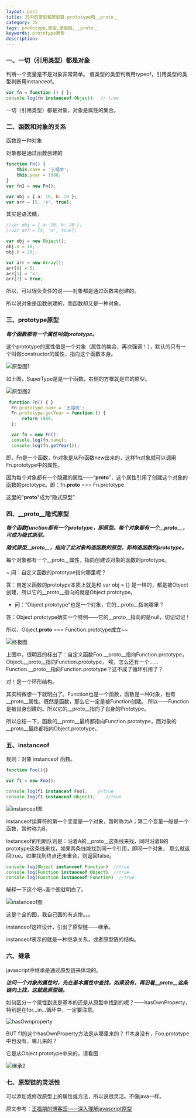 ```yaml
---
layout: post
title: JS中的原型和原型链,prototype和__proto__
category: JS
tags: prototype,原型,原型链,__proto__
keywords: prototype原型
description: 
---
```


### 一、一切（引用类型）都是对象
判断一个变量是不是对象非常简单。
值类型的类型判断用typeof，引用类型的类型判断用instanceof。
```js
var fn = function () { };
console.log(fn instanceof Object);  // true
```

一切（引用类型）都是对象，对象是属性的集合。

### 二、函数和对象的关系

函数是一种对象

对象都是通过函数创建的
```js
function Fn() {
    this.name = '王福朋';
    this.year = 1988;
}
var fn1 = new Fn();
```

```js
var obj = { a: 10, b: 20 };
var arr = [5, 'x', true];
```
其实是语法糖，
```js
//var obj = { a: 10, b: 20 };
//var arr = [5, 'x', true];

var obj = new Object();
obj.a = 10;
obj.b = 20;

var arr = new Array();
arr[0] = 5;
arr[1] = 'x';
arr[2] = true;
```
所以，可以很负责任的说——对象都是通过函数来创建的。

所以说对象是函数创建的，而函数却又是一种对象。

### 三、prototype原型
***每个函数都有一个属性叫做prototype。***

这个prototype的属性值是一个对象（属性的集合，再次强调！），默认的只有一个叫做constructor的属性，指向这个函数本身。

![原型图1](https://images0.cnblogs.com/blog/138012/201409/172121182841896.png)

如上图，SuperType是是一个函数，右侧的方框就是它的原型。

![原型图2](https://images0.cnblogs.com/blog/138012/201409/172130097842386.png)


```js
 function Fn() { }
  Fn.prototype.name = '王福朋';
  Fn.prototype.getYear = function () {
      return 1988;
  };

  var fn = new Fn();
  console.log(fn.name);
  console.log(fn.getYear());
```

即，Fn是一个函数，fn对象是从Fn函数new出来的，这样fn对象就可以调用Fn.prototype中的属性。

因为每个对象都有一个隐藏的属性——“__proto__”，这个属性引用了创建这个对象的函数的prototype。即：fn.__proto__ === Fn.prototype

这里的"__proto__"成为“隐式原型”.

### 四、__proto__隐式原型

***每个函数function都有一个prototype，即原型。每个对象都有一个__proto__，可成为隐式原型。***

***隐式原型__proto__，指向了此对象构造函数的原型，即构造函数的prototype。***

每个对象都有一个__proto__属性，指向创建该对象的函数的prototype。

~ 问：自定义函数的prototype指向哪里呢？

答：自定义函数的prototype本质上就是和 var obj = {} 是一样的，都是被Object创建，所以它的__proto__指向的就是Object.prototype。

- 问：“Object prototype”也是一个对象，它的__proto__指向哪里？

答：Object.prototype确实一个特例——它的__proto__指向的是null，切记切记！

所以，Object.__proto__ === Function.prototype成立~~

![终极图](https://images0.cnblogs.com/blog/138012/201409/181512068463597.png)

上图中，很明显的标出了：自定义函数Foo.__proto__指向Function.prototype，
Object.__proto__指向Function.prototype，
唉，怎么还有一个……Function.__proto__指向Function.prototype？这不成了循环引用了？

对！是一个环形结构。

其实稍微想一下就明白了。Function也是一个函数，函数是一种对象，也有__proto__属性。既然是函数，那么它一定是被Function创建。
所以——Function是被自身创建的。所以它的__proto__指向了自身的Prototype。

所以总结一下，函数的__proto__最终都指向Function.prototype，而对象的__proto__最终都指向Object.prototype。

### 五、instanceof

规则：对象 instanceof 函数。 

```js
function Foo(){}

var f1 = new Foo();

console.log(f1 instanceof Foo);    //true
console.log(f1 instanceof Object);    //true

```
![instanceof图](https://images0.cnblogs.com/blog/138012/201409/181635468939277.png)

Instanceof运算符的第一个变量是一个对象，暂时称为A；第二个变量一般是一个函数，暂时称为B。

Instanceof的判断队则是：沿着A的__proto__这条线来找，同时沿着B的prototype这条线来找，如果两条线能找到同一个引用，即同一个对象，
那么就返回true。如果找到终点还未重合，则返回false。

```js
console.log(Object instanceof Function)  //true
console.log(Function instanceof Object)  //true
console.log(Function instanceof Function)  //true

```
解释一下这个吧~画个图就明白了。

![instanceof图](https://images0.cnblogs.com/blog/138012/201409/181637013624694.png)

这是个全的图，我自己画的有点惨。。。

instanceof这样设计，引出了原型链——继承。

instanceof表示的就是一种继承关系，或者原型链的结构。

### 六、继承 
javascript中继承是通过原型链来体现的。

***访问一个对象的属性时，先在基本属性中查找，如果没有，再沿着__proto__这条链向上找，这就是原型链。***

如何区分一个属性到底是基本的还是从原型中找到的呢？——hasOwnProperty，特别是在for…in…循环中，一定要注意。

![hasOwnproperty](https://images0.cnblogs.com/blog/138012/201409/182014022217881.png)

BUT f1的这个hasOwnProperty方法是从哪里来的？ f1本身没有，Foo.prototype中也没有，哪儿来的？

它是从Object.prototype中来的，请看图：

![继承2](https://images0.cnblogs.com/blog/138012/201409/182014277067963.png)

### 七、原型链的灵活性
可以添加或修改原型上的属性或方法，所以说很灵活。不像java一样。

原文参考：[王福朋的博客园——深入理解javascript原型](http://www.cnblogs.com/wangfupeng1988/p/3977924.html)
